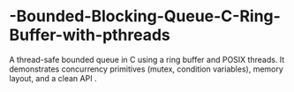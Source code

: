 # -Bounded-Blocking-Queue-C-Ring-Buffer-with-pthreads
A thread-safe bounded queue in C using a ring buffer and POSIX threads. It demonstrates concurrency primitives (mutex, condition variables), memory layout, and a clean API .
